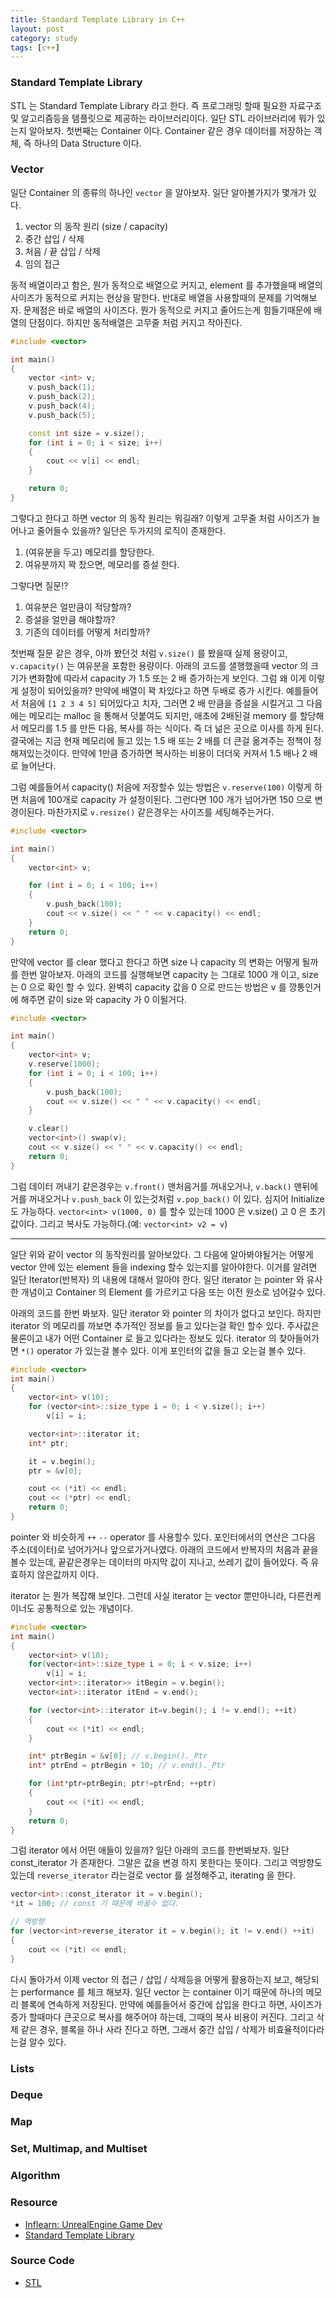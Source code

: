 ```yaml
---
title: Standard Template Library in C++
layout: post
category: study
tags: [c++]
---
```


### Standard Template Library

STL 는 Standard Template Library 라고 한다. 즉 프로그래밍 할때 필요한 자료구조 및 알고리즘등을 템플릿으로 제공하는 라이브러리이다. 일단 STL 라이브러리에 뭐가 있는지 알아보자.
첫번째는 Container 이다. Container 같은 경우 데이터를 저장하는 객체, 즉 하나의 Data Structure 이다.

### Vector

일단 Container 의 종류의 하나인 `vector` 을 알아보자. 일단 알아볼가지가 몇개가 있다.

1. vector 의 동작 원리 (size / capacity)
2. 중간 삽입 / 삭제
3. 처음 / 끝 삽입 / 삭제
4. 임의 접근

동적 배열이라고 함은, 뭔가 동적으로 배열으로 커지고, element 를 추가했을때 배열의 사이즈가 동적으로 커지는 현상을 말한다. 반대로 배열을 사용할때의 문제를 기억해보자. 문제점은 바로 배열의 사이즈다. 뭔가 동적으로 커지고 줄어드는게 힘들기때문에 배열의 단점이다. 하지만 동적배열은 고무줄 처럼 커지고 작아진다.

```c++
#include <vector>

int main()
{
    vector <int> v;
    v.push_back(1);
    v.push_back(2);
    v.push_back(4);
    v.push_back(5);

    const int size = v.size();
    for (int i = 0; i < size; i++)
    {
        cout << v[i] << endl;
    }

    return 0;
}
```

그렇다고 한다고 하면 vector 의 동작 원리는 뭐길래? 이렇게 고무줄 처럼 사이즈가 늘어나고 줄어들수 있을까? 일단은 두가지의 로직이 존재한다.

1. (여유분을 두고) 메모리를 할당한다.
2. 여유분까지 꽉 찼으면, 메모리를 증설 한다.

그렇다면 질문!?

1. 여유분은 얼만큼이 적당할까?
2. 증설을 얼만큼 해야할까?
3. 기존의 데이터를 어떻게 처리할까?

첫번째 질문 같은 경우, 아까 봤던것 처럼 `v.size()` 를 봤을때 실제 용량이고, `v.capacity()` 는 여유분을 포함한 용량이다. 아래의 코드를 샐행했을때 vector 의 크기가 변화함에 따라서 capacity 가 1.5 또는 2 배 증가하는게 보인다. 그럼 왜 이게 이렇게 설정이 되어있을까? 만약에 배열이 꽉 차있다고 하면 두배로 증가 시킨다. 예를들어서 처음에 `[1 2 3 4 5]` 되어있다고 치자, 그러면 2 배 만큼을 증설을 시킬거고 그 다음에는 메모리는 malloc 을 통해서 덧붙여도 되지만, 애초에 2배된걸 memory 를 할당해서 메모리를 1.5 를 만든 다음, 복사를 하는 식이다. 즉 더 넒은 곳으로 이사를 하게 된다. 결국에는 지금 현재 메모리에 들고 있는 1.5 배 또는 2 배를 더 큰걸 옮겨주는 정책이 정해져있는것이다. 만약에 1만큼 증가하면 복사하는 비용이 더더욱 커져서 1.5 배나 2 배로 늘어난다.

그럼 예를들어서 capacity() 처음에 저장할수 있는 방법은 `v.reserve(100)` 이렇게 하면 처음에 100개로 capacity 가 설정이된다. 그런다면 100 개가 넘어가면 150 으로 변경이된다. 마찬가지로 `v.resize()` 같은경우는 사이즈를 세팅해주는거다.

```c++
#include <vector>

int main()
{
    vector<int> v;

    for (int i = 0; i < 100; i++)
    {
        v.push_back(100);
        cout << v.size() << " " << v.capacity() << endl;
    }
    return 0;
}
```

만약에 vector 를 clear 했다고 한다고 하면 size 나 capacity 의 변화는 어떻게 될까를 한번 알아보자. 아래의 코드를 실행해보면 capacity 는 그대로 1000 개 이고, size 는 0 으로 확인 할 수 있다. 완벽히 capacity 값을 0 으로 만드는 방법은 v 를 깡통인거에 해주면 같이 size 와 capacity 가 0 이될거다.

```c++
#include <vector>

int main()
{
    vector<int> v;
    v.reserve(1000);
    for (int i = 0; i < 100; i++)
    {
        v.push_back(100);
        cout << v.size() << " " << v.capacity() << endl;
    }

    v.clear()
    vector<int>() swap(v);
    cout << v.size() << " " << v.capacity() << endl;
    return 0;
}
```

그럼 데이터 꺼내기 같은경우는 `v.front()` 맨처음거를 꺼내오거나, `v.back()` 맨뒤에거를 꺼내오거나 `v.push_back` 이 있는것처럼 `v.pop_back()` 이 있다. 심지어 Initialize 도 가능하다. `vector<int> v(1000, 0)` 를 할수 있는데 1000 은 v.size() 고 0 은 초기값이다. 그리고 복사도 가능하다.(예: `vector<int> v2 = v`)

---

일단 위와 같이 vector 의 동작원리를 알아보았다. 그 다음에 알아봐야될거는 어떻게 vector 안에 있는 element 들을 indexing 할수 있는지를 알아야한다. 이거를 알려면 일단 Iterator(반복자) 의 내용에 대해서 알아야 한다. 일단 iterator 는 pointer 와 유사한 개념이고 Container 의 Element 를 가르키고 다음 또는 이전 원소로 넘어갈수 있다.

아래의 코드를 한번 봐보자. 일단 iterator 와 pointer 의 차이가 없다고 보인다. 하지만 iterator 의 메모리를 까보면 추가적인 정보를 들고 있다는걸 확인 할수 있다. 주사값은 물론이고 내가 어떤 Container 로 들고 있다라는 정보도 있다. iterator 의 찾아들어가면 `*()` operator 가 있는걸 볼수 있다. 이게 포인터의 값을 들고 오는걸 볼수 있다.

```c++
#include <vector>
int main()
{
    vector<int> v(10);
    for (vector<int>::size_type i = 0; i < v.size(); i++)
        v[i] = i;

    vector<int>::iterator it;
    int* ptr;

    it = v.begin();
    ptr = &v[0];

    cout << (*it) << endl;
    cout << (*ptr) << endl;
    return 0;
}
```

pointer 와 비슷하게 `++` `--` operator 를 사용할수 있다. 포인터에서의 연산은 그다음 주소(데이터)로 넘어가거나 앞으로가거나였다.
아래의 코드에서 반복자의 처음과 끝을 볼수 있는데, 끝같은경우는 데이터의 마지막 값이 지나고, 쓰레기 값이 들어있다. 즉 유효하지 않은값까지 이다.

iterator 는 뭔가 복잡해 보인다. 그런데 사실 iterator 는 vector 뿐만아니라, 다른컨케이너도 공통적으로 있는 개념이다.

```c++
#include <vector>
int main()
{
    vector<int> v(10);
    for(vector<int>::size_type i = 0; i < v.size; i++)
        v[i] = i;
    vector<int>::iterator>> itBegin = v.begin();
    vector<int>::iterator itEnd = v.end();

    for (vector<int>::iterator it=v.begin(); i != v.end(); ++it)
    {
        cout << (*it) << endl;
    }

    int* ptrBegin = &v[0]; // v.begin()._Ptr
    int* ptrEnd = ptrBegin + 10; // v.end()._Ptr

    for (int*ptr=ptrBegin; ptr!=ptrEnd; ++ptr)
    {
        cout << (*it) << endl;
    }
    return 0;
}
```

그럼 iterator 에서 어떤 애들이 있을까? 일단 아래의 코드를 한번봐보자. 일단 const_iterator 가 존재한다. 그말은 값을 변경 하지 못한다는 뜻이다.
그리고 역방향도 있는데 `reverse_iterator` 라는걸로 vector 를 설정해주고, iterating 을 한다.

```c++
vector<int>::const_iterator it = v.begin();
*it = 100; // const 기 때문에 바꿀수 없다.

// 역방향
for (vector<int>reverse_iterator it = v.begin(); it != v.end() ++it)
{
    cout << (*it) << endl;
}
```

다시 돌아가서 이제 vector 의 접근 / 삽입 / 삭제등을 어떻게 활용하는지 보고, 해당되는 performance 를 체크 해보자.
일단 vector 는 container 이기 때문에 하나의 메모리 블록에 연속하게 저장된다. 만약에 예를들어서 중간에 삽입을 한다고 하면, 사이즈가 증가 할때마다 큰곳으로 복사를 해주어야 하는데, 그때의 복사 비용이 커진다. 그리고 삭제 같은 경우, 블록을 하나 사라 진다고 하면,  그래서 중간 삽입 / 삭제가 비효율적이다라는걸 알수 있다.

### Lists

### Deque

### Map

### Set, Multimap, and Multiset

### Algorithm

### Resource

- [Inflearn: UnrealEngine Game Dev](https://www.inflearn.com/course/%EC%96%B8%EB%A6%AC%EC%96%BC-3d-mmorpg-1)
- [Standard Template Library](https://en.cppreference.com/w/cpp/standard_library)

### Source Code

- [STL](https://github.com/sjang1594/self-study/tree/master/game_dev/cpp/STL)
